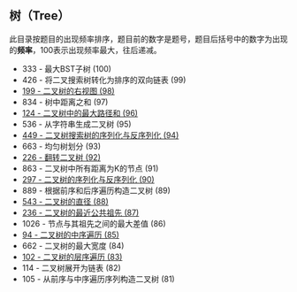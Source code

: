 ## 树（Tree）

此目录按题目的出现频率排序，题目前的数字是题号，题目后括号中的数字为出现的**频率**，100表示出现频率最大，往后递减。



* 333 - 最大BST子树 (100)
* 426 - 将二叉搜索树转化为排序的双向链表 (99) 
* [199 - 二叉树的右视图 (98)](https://github.com/MagicalPiggy/leetcode/blob/master/Medium/Tree/199%20-%20Binary%20Tree%20Right%20Side%20View.md)
* 834 - 树中距离之和 (97) 
* [124 - 二叉树中的最大路径和 (96)](https://github.com/MagicalPiggy/leetcode/blob/master/Hard/Tree/124%20-%20Binary%20Tree%20Maximum%20Path%20Sum.md)
* 536 - 从字符串生成二叉树 (95) 
* [449 - 二叉树搜索树的序列化与反序列化 (94)](https://github.com/MagicalPiggy/leetcode/blob/master/Medium/Tree/449%20-%20Serialize%20and%20Deserialize%20BST.md)
* 663 - 均匀树划分 (93) 
* [226 - 翻转二叉树 (92)](https://github.com/MagicalPiggy/leetcode/blob/master/easy/Tree/226%20-%20Invert%20Binary%20Tree.md)
* 863 - 二叉树中所有距离为K的节点 (91)
* [297 - 二叉树的序列化与反序列化 (90)](https://github.com/MagicalPiggy/leetcode/blob/master/Hard/Tree/297%20-%20Serialize%20and%20Deserialize%20Binary%20Tree.md)
* 889 - 根据前序和后序遍历构造二叉树 (89)
* [543 - 二叉树的直径 (88)](https://github.com/MagicalPiggy/leetcode/blob/master/easy/Tree/543%20-%20Diameter%20of%20Binary%20Tree.md)
* [236 - 二叉树的最近公共祖先 (87)](https://github.com/MagicalPiggy/leetcode/blob/master/Medium/Tree/236%20-%20Lowest%20Common%20Ancestor%20of%20a%20Binary%20Tree.md)
* 1026 - 节点与其祖先之间的最大差值 (86)
* [94 - 二叉树的中序遍历 (85)](https://github.com/MagicalPiggy/leetcode/blob/master/Medium/Tree/94%20-%20Binary%20Tree%20Inorder%20Traversal.md)
* 662 - 二叉树的最大宽度 (84)
* [102 - 二叉树的层序遍历 (83)](https://github.com/MagicalPiggy/leetcode/blob/master/Medium/Tree/102%20-%20Binary%20Tree%20Level%20Order%20Traversal.md)
* 114 - 二叉树展开为链表 (82)
* 105 - 从前序与中序遍历序列构造二叉树 (81)

